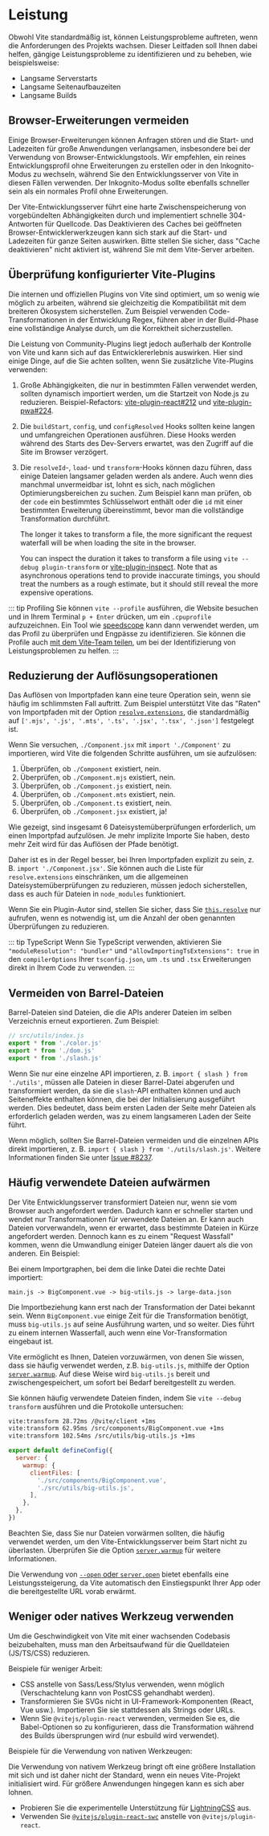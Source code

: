 # Leistung

Obwohl Vite standardmäßig ist, können Leistungsprobleme auftreten, wenn die Anforderungen des Projekts wachsen. Dieser Leitfaden soll Ihnen dabei helfen, gängige Leistungsprobleme zu identifizieren und zu beheben, wie beispielsweise:

- Langsame Serverstarts
- Langsame Seitenaufbauzeiten
- Langsame Builds

## Browser-Erweiterungen vermeiden

Einige Browser-Erweiterungen können Anfragen stören und die Start- und Ladezeiten für große Anwendungen verlangsamen, insbesondere bei der Verwendung von Browser-Entwicklungstools. Wir empfehlen, ein reines Entwicklungsprofil ohne Erweiterungen zu erstellen oder in den Inkognito-Modus zu wechseln, während Sie den Entwicklungsserver von Vite in diesen Fällen verwenden. Der Inkognito-Modus sollte ebenfalls schneller sein als ein normales Profil ohne Erweiterungen.

Der Vite-Entwicklungsserver führt eine harte Zwischenspeicherung von vorgebündelten Abhängigkeiten durch und implementiert schnelle 304-Antworten für Quellcode. Das Deaktivieren des Caches bei geöffneten Browser-Entwicklerwerkzeugen kann sich stark auf die Start- und Ladezeiten für ganze Seiten auswirken. Bitte stellen Sie sicher, dass "Cache deaktivieren" nicht aktiviert ist, während Sie mit dem Vite-Server arbeiten.

## Überprüfung konfigurierter Vite-Plugins

Die internen und offiziellen Plugins von Vite sind optimiert, um so wenig wie möglich zu arbeiten, während sie gleichzeitig die Kompatibilität mit dem breiteren Ökosystem sicherstellen. Zum Beispiel verwenden Code-Transformationen in der Entwicklung Regex, führen aber in der Build-Phase eine vollständige Analyse durch, um die Korrektheit sicherzustellen.

Die Leistung von Community-Plugins liegt jedoch außerhalb der Kontrolle von Vite und kann sich auf das Entwicklererlebnis auswirken. Hier sind einige Dinge, auf die Sie achten sollten, wenn Sie zusätzliche Vite-Plugins verwenden:

1. Große Abhängigkeiten, die nur in bestimmten Fällen verwendet werden, sollten dynamisch importiert werden, um die Startzeit von Node.js zu reduzieren. Beispiel-Refactors: [vite-plugin-react#212](https://github.com/vitejs/vite-plugin-react/pull/212) und [vite-plugin-pwa#224](https://github.com/vite-pwa/vite-plugin-pwa/pull/244).

2. Die `buildStart`, `config`, und `configResolved` Hooks sollten keine langen und umfangreichen Operationen ausführen. Diese Hooks werden während des Starts des Dev-Servers erwartet, was den Zugriff auf die Site im Browser verzögert.

3. Die `resolveId`-, `load`- und `transform`-Hooks können dazu führen, dass einige Dateien langsamer geladen werden als andere. Auch wenn dies manchmal unvermeidbar ist, lohnt es sich, nach möglichen Optimierungsbereichen zu suchen. Zum Beispiel kann man prüfen, ob der `code` ein bestimmtes Schlüsselwort enthält oder die `id` mit einer bestimmten Erweiterung übereinstimmt, bevor man die vollständige Transformation durchführt.

   The longer it takes to transform a file, the more significant the request waterfall will be when loading the site in the browser.

   You can inspect the duration it takes to transform a file using `vite --debug plugin-transform` or [vite-plugin-inspect](https://github.com/antfu/vite-plugin-inspect). Note that as asynchronous operations tend to provide inaccurate timings, you should treat the numbers as a rough estimate, but it should still reveal the more expensive operations.

::: tip Profiling
Sie können `vite --profile` ausführen, die Website besuchen und in Ihrem Terminal `p + Enter` drücken, um ein `.cpuprofile` aufzuzeichnen. Ein Tool wie [speedscope](https://www.speedscope.app) kann dann verwendet werden, um das Profil zu überprüfen und Engpässe zu identifizieren. Sie können die Profile auch [mit dem Vite-Team teilen](https://chat.vitejs.dev), um bei der Identifizierung von Leistungsproblemen zu helfen.
:::

## Reduzierung der Auflösungsoperationen

Das Auflösen von Importpfaden kann eine teure Operation sein, wenn sie häufig im schlimmsten Fall auftritt. Zum Beispiel unterstützt Vite das "Raten" von Importpfaden mit der Option [`resolve.extensions`](/config/shared-options.md#resolve-extensions), die standardmäßig auf `['.mjs', '.js', '.mts', '.ts', '.jsx', '.tsx', '.json']` festgelegt ist.

Wenn Sie versuchen, `./Component.jsx` mit `import './Component'` zu importieren, wird Vite die folgenden Schritte ausführen, um sie aufzulösen:

1. Überprüfen, ob `./Component` existiert, nein.
2. Überprüfen, ob `./Component.mjs` existiert, nein.
3. Überprüfen, ob `./Component.js` existiert, nein.
4. Überprüfen, ob `./Component.mts` existiert, nein.
5. Überprüfen, ob `./Component.ts` existiert, nein.
6. Überprüfen, ob `./Component.jsx` existiert, ja!

Wie gezeigt, sind insgesamt 6 Dateisystemüberprüfungen erforderlich, um einen Importpfad aufzulösen. Je mehr implizite Importe Sie haben, desto mehr Zeit wird für das Auflösen der Pfade benötigt.

Daher ist es in der Regel besser, bei Ihren Importpfaden explizit zu sein, z. B. `import './Component.jsx'`. Sie können auch die Liste für `resolve.extensions` einschränken, um die allgemeinen Dateisystemüberprüfungen zu reduzieren, müssen jedoch sicherstellen, dass es auch für Dateien in `node_modules` funktioniert.

Wenn Sie ein Plugin-Autor sind, stellen Sie sicher, dass Sie [`this.resolve`](https://rollupjs.org/plugin-development/#this-resolve) nur aufrufen, wenn es notwendig ist, um die Anzahl der oben genannten Überprüfungen zu reduzieren.

::: tip TypeScript
Wenn Sie TypeScript verwenden, aktivieren Sie `"moduleResolution": "bundler"` und `"allowImportingTsExtensions": true` in den `compilerOptions` Ihrer `tsconfig.json`, um `.ts` und `.tsx` Erweiterungen direkt in Ihrem Code zu verwenden.
:::

## Vermeiden von Barrel-Dateien

Barrel-Dateien sind Dateien, die die APIs anderer Dateien im selben Verzeichnis erneut exportieren. Zum Beispiel:

```js
// src/utils/index.js
export * from './color.js'
export * from './dom.js'
export * from './slash.js'
```

Wenn Sie nur eine einzelne API importieren, z. B. `import { slash } from './utils'`, müssen alle Dateien in dieser Barrel-Datei abgerufen und transformiert werden, da sie die `slash`-API enthalten können und auch Seiteneffekte enthalten können, die bei der Initialisierung ausgeführt werden. Dies bedeutet, dass beim ersten Laden der Seite mehr Dateien als erforderlich geladen werden, was zu einem langsameren Laden der Seite führt.

Wenn möglich, sollten Sie Barrel-Dateien vermeiden und die einzelnen APIs direkt importieren, z. B. `import { slash } from './utils/slash.js'`. Weitere Informationen finden Sie unter [Issue #8237](https://github.com/vitejs/vite/issues/8237).

## Häufig verwendete Dateien aufwärmen

Der Vite Entwicklungsserver transformiert Dateien nur, wenn sie vom Browser auch angefordert werden. Dadurch kann er schneller starten und wendet nur Transformationen für verwendete Dateien an. Er kann auch Dateien vorverwandeln, wenn er erwartet, dass bestimmte Dateien in Kürze angefordert werden. Dennoch kann es zu einem "Request Wassfall" kommen, wenn die Umwandlung einiger Dateien länger dauert als die von anderen. Ein Beispiel:

Bei einem Importgraphen, bei dem die linke Datei die rechte Datei importiert:

```
main.js -> BigComponent.vue -> big-utils.js -> large-data.json
```

Die Importbeziehung kann erst nach der Transformation der Datei bekannt sein. Wenn `BigComponent.vue` einige Zeit für die Transformation benötigt, muss `big-utils.js` auf seine Ausführung warten, und so weiter. Dies führt zu einem internen Wasserfall, auch wenn eine Vor-Transformation eingebaut ist.

Vite ermöglicht es Ihnen, Dateien vorzuwärmen, von denen Sie wissen, dass sie häufig verwendet werden, z.B. `big-utils.js`, mithilfe der Option [`server.warmup`](/config/server-options.md#server-warmup). Auf diese Weise wird `big-utils.js` bereit und zwischengespeichert, um sofort bei Bedarf bereitgestellt zu werden.

Sie können häufig verwendete Dateien finden, indem Sie `vite --debug transform` ausführen und die Protokolle untersuchen:

```bash
vite:transform 28.72ms /@vite/client +1ms
vite:transform 62.95ms /src/components/BigComponent.vue +1ms
vite:transform 102.54ms /src/utils/big-utils.js +1ms
```

```js
export default defineConfig({
  server: {
    warmup: {
      clientFiles: [
        './src/components/BigComponent.vue',
        './src/utils/big-utils.js',
      ],
    },
  },
})
```

Beachten Sie, dass Sie nur Dateien vorwärmen sollten, die häufig verwendet werden, um den Vite-Entwicklungsserver beim Start nicht zu überlasten. Überprüfen Sie die Option [`server.warmup`](/config/server-options.md#server-warmup) für weitere Informationen.

Die Verwendung von [`--open` oder `server.open`](/config/server-options.html#server-open) bietet ebenfalls eine Leistungssteigerung, da Vite automatisch den Einstiegspunkt Ihrer App oder die bereitgestellte URL vorab erwärmt.

## Weniger oder natives Werkzeug verwenden

Um die Geschwindigkeit von Vite mit einer wachsenden Codebasis beizubehalten, muss man den Arbeitsaufwand für die Quelldateien (JS/TS/CSS) reduzieren.

Beispiele für weniger Arbeit:

- CSS anstelle von Sass/Less/Stylus verwenden, wenn möglich (Verschachtelung kann von PostCSS gehandhabt werden).
- Transformieren Sie SVGs nicht in UI-Framework-Komponenten (React, Vue usw.). Importieren Sie sie stattdessen als Strings oder URLs.
- Wenn Sie `@vitejs/plugin-react` verwenden, vermeiden Sie es, die Babel-Optionen so zu konfigurieren, dass die Transformation während des Builds übersprungen wird (nur esbuild wird verwendet).

Beispiele für die Verwendung von nativen Werkzeugen:

Die Verwendung von nativem Werkzeug bringt oft eine größere Installation mit sich und ist daher nicht der Standard, wenn ein neues Vite-Projekt initialisiert wird. Für größere Anwendungen hingegen kann es sich aber lohnen.

- Probieren Sie die experimentelle Unterstützung für [LightningCSS](https://github.com/vitejs/vite/discussions/13835) aus.
- Verwenden Sie [`@vitejs/plugin-react-swc`](https://github.com/vitejs/vite-plugin-react-swc) anstelle von `@vitejs/plugin-react`.
